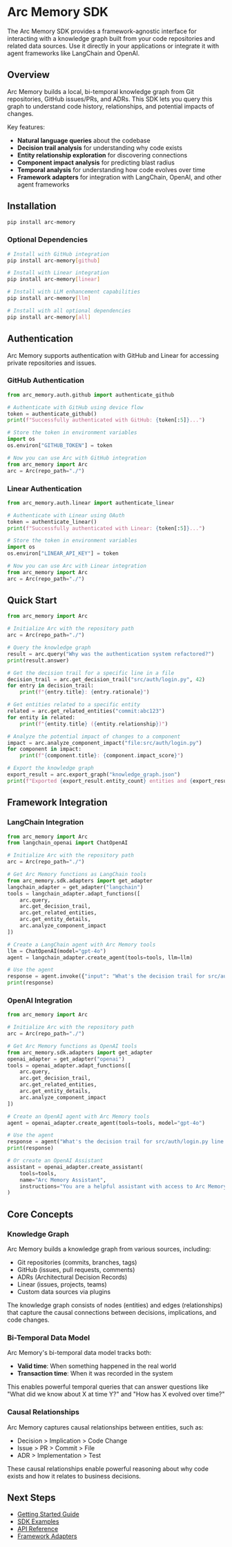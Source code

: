 # Arc Memory SDK

The Arc Memory SDK provides a framework-agnostic interface for interacting with a knowledge graph built from your code repositories and related data sources. Use it directly in your applications or integrate it with agent frameworks like LangChain and OpenAI.

## Overview

Arc Memory builds a local, bi-temporal knowledge graph from Git repositories, GitHub issues/PRs, and ADRs. This SDK lets you query this graph to understand code history, relationships, and potential impacts of changes.

Key features:
- **Natural language queries** about the codebase
- **Decision trail analysis** for understanding why code exists
- **Entity relationship exploration** for discovering connections
- **Component impact analysis** for predicting blast radius
- **Temporal analysis** for understanding how code evolves over time
- **Framework adapters** for integration with LangChain, OpenAI, and other agent frameworks

## Installation

```bash
pip install arc-memory
```

### Optional Dependencies

```bash
# Install with GitHub integration
pip install arc-memory[github]

# Install with Linear integration
pip install arc-memory[linear]

# Install with LLM enhancement capabilities
pip install arc-memory[llm]

# Install with all optional dependencies
pip install arc-memory[all]
```

## Authentication

Arc Memory supports authentication with GitHub and Linear for accessing private repositories and issues.

### GitHub Authentication

```python
from arc_memory.auth.github import authenticate_github

# Authenticate with GitHub using device flow
token = authenticate_github()
print(f"Successfully authenticated with GitHub: {token[:5]}...")

# Store the token in environment variables
import os
os.environ["GITHUB_TOKEN"] = token

# Now you can use Arc with GitHub integration
from arc_memory import Arc
arc = Arc(repo_path="./")
```

### Linear Authentication

```python
from arc_memory.auth.linear import authenticate_linear

# Authenticate with Linear using OAuth
token = authenticate_linear()
print(f"Successfully authenticated with Linear: {token[:5]}...")

# Store the token in environment variables
import os
os.environ["LINEAR_API_KEY"] = token

# Now you can use Arc with Linear integration
from arc_memory import Arc
arc = Arc(repo_path="./")
```

## Quick Start

```python
from arc_memory import Arc

# Initialize Arc with the repository path
arc = Arc(repo_path="./")

# Query the knowledge graph
result = arc.query("Why was the authentication system refactored?")
print(result.answer)

# Get the decision trail for a specific line in a file
decision_trail = arc.get_decision_trail("src/auth/login.py", 42)
for entry in decision_trail:
    print(f"{entry.title}: {entry.rationale}")

# Get entities related to a specific entity
related = arc.get_related_entities("commit:abc123")
for entity in related:
    print(f"{entity.title} ({entity.relationship})")

# Analyze the potential impact of changes to a component
impact = arc.analyze_component_impact("file:src/auth/login.py")
for component in impact:
    print(f"{component.title}: {component.impact_score}")

# Export the knowledge graph
export_result = arc.export_graph("knowledge_graph.json")
print(f"Exported {export_result.entity_count} entities and {export_result.relationship_count} relationships")
```

## Framework Integration

### LangChain Integration

```python
from arc_memory import Arc
from langchain_openai import ChatOpenAI

# Initialize Arc with the repository path
arc = Arc(repo_path="./")

# Get Arc Memory functions as LangChain tools
from arc_memory.sdk.adapters import get_adapter
langchain_adapter = get_adapter("langchain")
tools = langchain_adapter.adapt_functions([
    arc.query,
    arc.get_decision_trail,
    arc.get_related_entities,
    arc.get_entity_details,
    arc.analyze_component_impact
])

# Create a LangChain agent with Arc Memory tools
llm = ChatOpenAI(model="gpt-4o")
agent = langchain_adapter.create_agent(tools=tools, llm=llm)

# Use the agent
response = agent.invoke({"input": "What's the decision trail for src/auth/login.py line 42?"})
print(response)
```

### OpenAI Integration

```python
from arc_memory import Arc

# Initialize Arc with the repository path
arc = Arc(repo_path="./")

# Get Arc Memory functions as OpenAI tools
from arc_memory.sdk.adapters import get_adapter
openai_adapter = get_adapter("openai")
tools = openai_adapter.adapt_functions([
    arc.query,
    arc.get_decision_trail,
    arc.get_related_entities,
    arc.get_entity_details,
    arc.analyze_component_impact
])

# Create an OpenAI agent with Arc Memory tools
agent = openai_adapter.create_agent(tools=tools, model="gpt-4o")

# Use the agent
response = agent("What's the decision trail for src/auth/login.py line 42?")
print(response)

# Or create an OpenAI Assistant
assistant = openai_adapter.create_assistant(
    tools=tools,
    name="Arc Memory Assistant",
    instructions="You are a helpful assistant with access to Arc Memory."
)
```

## Core Concepts

### Knowledge Graph

Arc Memory builds a knowledge graph from various sources, including:
- Git repositories (commits, branches, tags)
- GitHub (issues, pull requests, comments)
- ADRs (Architectural Decision Records)
- Linear (issues, projects, teams)
- Custom data sources via plugins

The knowledge graph consists of nodes (entities) and edges (relationships) that capture the causal connections between decisions, implications, and code changes.

### Bi-Temporal Data Model

Arc Memory's bi-temporal data model tracks both:
- **Valid time**: When something happened in the real world
- **Transaction time**: When it was recorded in the system

This enables powerful temporal queries that can answer questions like "What did we know about X at time Y?" and "How has X evolved over time?"

### Causal Relationships

Arc Memory captures causal relationships between entities, such as:
- Decision > Implication > Code Change
- Issue > PR > Commit > File
- ADR > Implementation > Test

These causal relationships enable powerful reasoning about why code exists and how it relates to business decisions.

## Next Steps

- [Getting Started Guide](../getting_started.md)
- [SDK Examples](../examples/sdk_examples.md)
- [API Reference](./api_reference.md)
- [Framework Adapters](./adapters.md)
